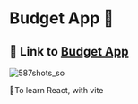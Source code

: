 # Budget App 💸
## 🔗 Link to [Budget App](https://budgdet-app.netlify.app/)
![587shots_so](https://github.com/user-attachments/assets/40004fd2-7b29-4331-be2c-8e4f28e39a9e)

🎯To learn React, with vite
